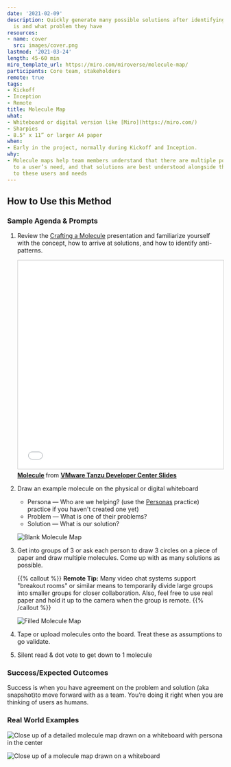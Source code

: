 ```yaml
---
date: '2021-02-09'
description: Quickly generate many possible solutions after identifying who the user
  is and what problem they have
resources:
- name: cover
  src: images/cover.png
lastmod: '2021-03-24'
length: 45-60 min
miro_template_url: https://miro.com/miroverse/molecule-map/
participants: Core team, stakeholders
remote: true
tags:
- Kickoff
- Inception
- Remote
title: Molecule Map
what:
- Whiteboard or digital version like [Miro](https://miro.com/)
- Sharpies
- 8.5" x 11” or larger A4 paper
when:
- Early in the project, normally during Kickoff and Inception.
why:
- Molecule maps help team members understand that there are multiple possible solutions
  to a user’s need, and that solutions are best understood alongside their relationship
  to these users and needs
---
```


## How to Use this Method

### Sample Agenda & Prompts
1. Review the [Crafting a Molecule](https://tanzu.vmware.com/content/vmware-tanzu-developer-center-slides/molecule) presentation and familiarize yourself with the concept, how to arrive at solutions, and how to identify anti-patterns.

   <iframe src="//www.slideshare.net/slideshow/embed_code/key/1wtb5448ncVV6E" width="595" height="485" frameborder="0" marginwidth="0" marginheight="0" scrolling="no" style="border:1px solid #CCC; border-width:1px; margin-bottom:5px; max-width: 100%;" allowfullscreen> </iframe> <div style="margin-bottom:5px"> <strong> <a href="//www.slideshare.net/VMwareTanzu/molecule-242998322" title="Molecule" target="_blank">Molecule</a> </strong> from <strong><a href="https://www.slideshare.net/VMwareTanzu" target="_blank">VMware Tanzu Developer Center Slides</a></strong> </div>

1. Draw an example molecule on the physical or digital whiteboard

   - Persona — Who are we helping? (use the [Personas](/practices/personas) practice) practice if you haven't created one yet)
   - Problem — What is one of their problems?
   - Solution — What is our solution?

   ![Blank Molecule Map](images/step-1.png)

1. Get into groups of 3 or ask each person to draw 3 circles on a piece of paper and draw multiple molecules. Come up with as many solutions as possible.

   {{% callout %}}
   **Remote Tip:** Many video chat systems support "breakout rooms" or similar means to temporarily divide large groups into smaller groups for closer collaboration. Also, feel free to use real paper and hold it up to the camera when the group is remote.
   {{% /callout %}}

   ![Filled Molecule Map](images/step-2.png)
   
1. Tape or upload molecules onto the board. Treat these as assumptions to go validate.

1. Silent read & dot vote to get down to 1 molecule

### Success/Expected Outcomes
Success is when you have agreement on the problem and solution (aka snapshot)to move forward with as a team. You’re doing it right when you are thinking of users as humans.

### Real World Examples

![Close up of a detailed molecule map drawn on a whiteboard with persona in the center](images/example-1.jpg)

![Close up of a molecule map drawn on a whiteboard](images/example-2.jpg)

